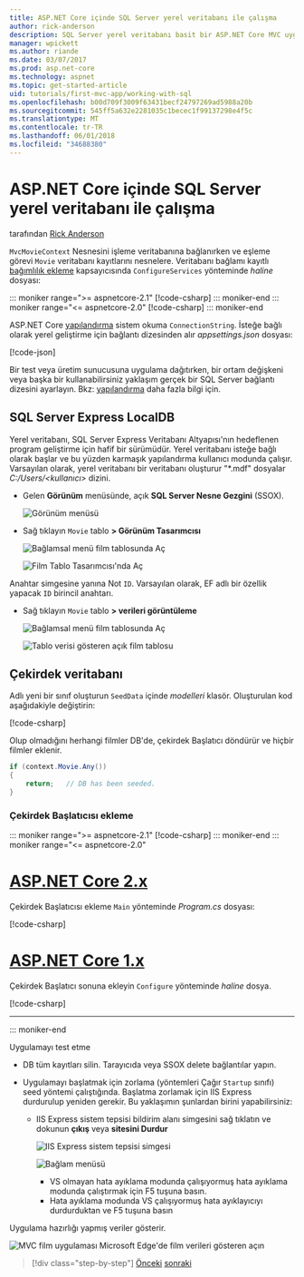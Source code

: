```yaml
---
title: ASP.NET Core içinde SQL Server yerel veritabanı ile çalışma
author: rick-anderson
description: SQL Server yerel veritabanı basit bir ASP.NET Core MVC uygulamasında kullanma hakkında bilgi edinin.
manager: wpickett
ms.author: riande
ms.date: 03/07/2017
ms.prod: asp.net-core
ms.technology: aspnet
ms.topic: get-started-article
uid: tutorials/first-mvc-app/working-with-sql
ms.openlocfilehash: b00d709f3009f63431becf24797269ad5988a20b
ms.sourcegitcommit: 545ff5a632e2281035c1becec1f99137298e4f5c
ms.translationtype: MT
ms.contentlocale: tr-TR
ms.lasthandoff: 06/01/2018
ms.locfileid: "34688380"
---
```

# <a name="work-with-sql-server-localdb-in-aspnet-core"></a>ASP.NET Core içinde SQL Server yerel veritabanı ile çalışma

tarafından [Rick Anderson](https://twitter.com/RickAndMSFT)

`MvcMovieContext` Nesnesini işleme veritabanına bağlanırken ve eşleme görevi `Movie` veritabanı kayıtlarını nesnelere. Veritabanı bağlamı kayıtlı [bağımlılık ekleme](xref:fundamentals/dependency-injection) kapsayıcısında `ConfigureServices` yönteminde *haline* dosyası:

::: moniker range=">= aspnetcore-2.1"
[!code-csharp[](~/tutorials/first-mvc-app/start-mvc/sample/MvcMovie21/Startup.cs?name=ConfigureServices&highlight=13-99)]
::: moniker-end
::: moniker range="<= aspnetcore-2.0"
[!code-csharp[](~/tutorials/first-mvc-app/start-mvc/sample/MvcMovie/Startup.cs?name=ConfigureServices&highlight=6-7)]
::: moniker-end

ASP.NET Core [yapılandırma](xref:fundamentals/configuration/index) sistem okuma `ConnectionString`. İsteğe bağlı olarak yerel geliştirme için bağlantı dizesinden alır *appsettings.json* dosyası:

[!code-json[](start-mvc/sample/MvcMovie/appsettings.json?highlight=2&range=8-10)]

Bir test veya üretim sunucusuna uygulama dağıtırken, bir ortam değişkeni veya başka bir kullanabilirsiniz yaklaşım gerçek bir SQL Server bağlantı dizesini ayarlayın. Bkz: [yapılandırma](xref:fundamentals/configuration/index) daha fazla bilgi için.

## <a name="sql-server-express-localdb"></a>SQL Server Express LocalDB

Yerel veritabanı, SQL Server Express Veritabanı Altyapısı'nın hedeflenen program geliştirme için hafif bir sürümüdür. Yerel veritabanı isteğe bağlı olarak başlar ve bu yüzden karmaşık yapılandırma kullanıcı modunda çalışır. Varsayılan olarak, yerel veritabanı bir veritabanı oluşturur "\*.mdf" dosyalar *C:/Users/\<kullanıcı\>*  dizini.

* Gelen **Görünüm** menüsünde, açık **SQL Server Nesne Gezgini** (SSOX).

  ![Görünüm menüsü](working-with-sql/_static/ssox.png)

* Sağ tıklayın `Movie` tablo **> Görünüm Tasarımcısı**

  ![Bağlamsal menü film tablosunda Aç](working-with-sql/_static/design.png)

  ![Film Tablo Tasarımcısı'nda Aç](working-with-sql/_static/dv.png)

Anahtar simgesine yanına Not `ID`. Varsayılan olarak, EF adlı bir özellik yapacak `ID` birincil anahtarı.

* Sağ tıklayın `Movie` tablo **> verileri görüntüleme**

  ![Bağlamsal menü film tablosunda Aç](working-with-sql/_static/ssox2.png)

  ![Tablo verisi gösteren açık film tablosu](working-with-sql/_static/vd22.png)

## <a name="seed-the-database"></a>Çekirdek veritabanı

Adlı yeni bir sınıf oluşturun `SeedData` içinde *modelleri* klasör. Oluşturulan kod aşağıdakiyle değiştirin:

[!code-csharp[](start-mvc/sample/MvcMovie/Models/SeedData.cs?name=snippet_1)]

Olup olmadığını herhangi filmler DB'de, çekirdek Başlatıcı döndürür ve hiçbir filmler eklenir.

```csharp
if (context.Movie.Any())
{
    return;   // DB has been seeded.
}
```

<a name="si"></a>
### <a name="add-the-seed-initializer"></a>Çekirdek Başlatıcısı ekleme

::: moniker range=">= aspnetcore-2.1"
[!code-csharp[](~/tutorials/first-mvc-app/start-mvc/sample/MvcMovie21/Program.cs)]
::: moniker-end
::: moniker range="<= aspnetcore-2.0"

# <a name="aspnet-core-2xtabaspnetcore2x"></a>[ASP.NET Core 2.x](#tab/aspnetcore2x/)

Çekirdek Başlatıcısı ekleme `Main` yönteminde *Program.cs* dosyası:

[!code-csharp[](start-mvc/sample/MvcMovie/Program.cs?highlight=6,14-32)]

# <a name="aspnet-core-1xtabaspnetcore1x"></a>[ASP.NET Core 1.x](#tab/aspnetcore1x/)

Çekirdek Başlatıcı sonuna ekleyin `Configure` yönteminde *haline* dosya.

[!code-csharp[](start-mvc/sample/MvcMovie/Startup.cs?highlight=9&name=snippet_seed)]

---
::: moniker-end

Uygulamayı test etme

* DB tüm kayıtları silin. Tarayıcıda veya SSOX delete bağlantılar yapın.
* Uygulamayı başlatmak için zorlama (yöntemleri Çağır `Startup` sınıfı) seed yöntemi çalıştığında. Başlatma zorlamak için IIS Express durdurulup yeniden gerekir. Bu yaklaşımın şunlardan birini yapabilirsiniz:

  * IIS Express sistem tepsisi bildirim alanı simgesini sağ tıklatın ve dokunun **çıkış** veya **sitesini Durdur**

    ![IIS Express sistem tepsisi simgesi](working-with-sql/_static/iisExIcon.png)

    ![Bağlam menüsü](working-with-sql/_static/stopIIS.png)

    * VS olmayan hata ayıklama modunda çalışıyormuş hata ayıklama modunda çalıştırmak için F5 tuşuna basın.
    * Hata ayıklama modunda VS çalışıyormuş hata ayıklayıcıyı durdurduktan ve F5 tuşuna basın

Uygulama hazırlığı yapmış veriler gösterir.

![MVC film uygulaması Microsoft Edge'de film verileri gösteren açın](working-with-sql/_static/m55.png)

> [!div class="step-by-step"]
> [Önceki](adding-model.md)
> [sonraki](controller-methods-views.md)  
